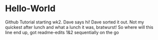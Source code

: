 # Hello-World
Github Tutorial starting wk2.
Dave says hi!
Dave sorted it out. Not my quickest after lunch and what a lunch it was, bratwurst!
So where will this line end up, got readme-edits 1&2 sequentially on the go
